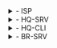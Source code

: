 <details>
<summary> - ISP </summary>

apt-get update && apt-get install chrony nginx iptables apache2-htpasswd -y
apt-get reinstall tzdata -y

</details>

<details> 
<summary> - HQ-SRV </summary>
```tcl
apt-get update && apt-get install chrony dnsmasq fdisk nfs-server -y
apt-get update && apt-get install -y apache2 php8.2 apache2-mod_php8.2 mariadb-server php8.2-{opcache,curl,gd,intl,mysqli,xml,xmlrpc,ldap,zip,soap,mbstring,json,xmlreader,fileinfo,sodium}
```
</details>

<details> 
<summary> - HQ-CLI </summary>
```tcl
apt-get update && apt-get install admc chrony nfs-clients sudo libsss_sudo yandex-browser -y
```
</details>

<details> 
<summary> - BR-SRV </summary>
```tcl
apt-get update && apt-get install chrony ansible task-samba-dc docker-engine docker-compose -y
apt-repo add rpm http://altrepo.ru/local-p10 noarch local-p10
apt-get update && apt-get install sudo-samba-schema -y
```
</details>
